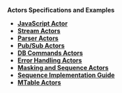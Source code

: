 <strong>Actors Specifications and Examples<strong>

<ul>
<li><a href="01_javascript_actor.md">JavaScript Actor</a></li>
<li><a href="02_stream_actors.md">Stream Actors</a></li>
<li><a href="03_parsers_actors.md">Parser Actors</a></li>
<li><a href="04_queue_actors.md">Pub/Sub Actors</a></li>
<li><a href="05_db_actors.md">DB Commands Actors</a></li>
<li><a href="06_error_handling_actors.md">Error Handling Actors</a></li>
<li><a href="07_masking_and_sequence_actors.md">Masking and Sequence Actors</a></li>
<li><a href="08_sequence_implementation_guide.md">Sequence Implementation Guide</a></li>
<web><li><a href="09_MTable_actors.md">MTable Actors</a></li></web>
</ul>


